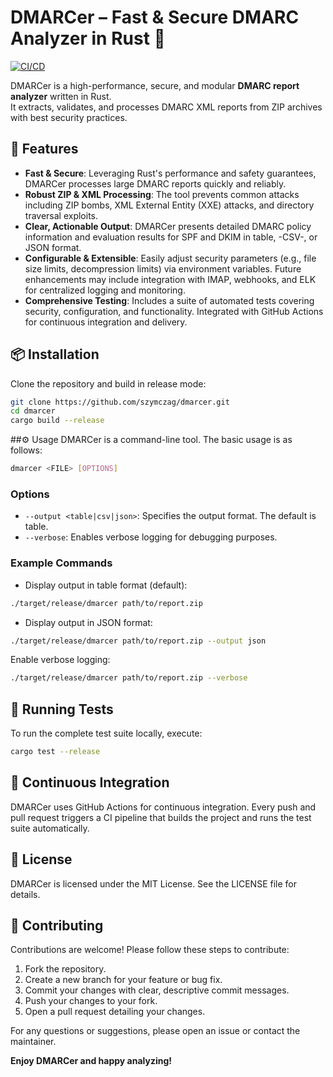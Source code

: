 # DMARCer – Fast & Secure DMARC Analyzer in Rust 🚀

[![CI/CD](https://github.com/szymczag/dmarcer/actions/workflows/ci.yml/badge.svg)](https://github.com/szymczag/dmarcer/actions)

DMARCer is a high-performance, secure, and modular **DMARC report analyzer** written in Rust.  
It extracts, validates, and processes DMARC XML reports from ZIP archives with best security practices.

## 🚀 Features

- **Fast & Secure**: Leveraging Rust's performance and safety guarantees, DMARCer processes large DMARC reports quickly and reliably.
- **Robust ZIP & XML Processing**: The tool prevents common attacks including ZIP bombs, XML External Entity (XXE) attacks, and directory traversal exploits.
- **Clear, Actionable Output**: DMARCer presents detailed DMARC policy information and evaluation results for SPF and DKIM in table, -CSV-, or JSON format.
- **Configurable & Extensible**: Easily adjust security parameters (e.g., file size limits, decompression limits) via environment variables. Future enhancements may include integration with IMAP, webhooks, and ELK for centralized logging and monitoring.
- **Comprehensive Testing**: Includes a suite of automated tests covering security, configuration, and functionality. Integrated with GitHub Actions for continuous integration and delivery.

## 📦 Installation

Clone the repository and build in release mode:

```sh
git clone https://github.com/szymczag/dmarcer.git
cd dmarcer
cargo build --release
```

##⚙️ Usage
DMARCer is a command-line tool. The basic usage is as follows:
```sh
dmarcer <FILE> [OPTIONS]
```

### Options
- `--output <table|csv|json>`: Specifies the output format. The default is table.
- `--verbose`: Enables verbose logging for debugging purposes.

### Example Commands
- Display output in table format (default):
```sh
./target/release/dmarcer path/to/report.zip
```
- Display output in JSON format:
```sh
./target/release/dmarcer path/to/report.zip --output json
```
Enable verbose logging:
```sh
./target/release/dmarcer path/to/report.zip --verbose
```

## 🧪 Running Tests
To run the complete test suite locally, execute:
```sh
cargo test --release
```

## 🔗 Continuous Integration
DMARCer uses GitHub Actions for continuous integration. Every push and pull request triggers a CI pipeline that builds the project and runs the test suite automatically.

## 📜 License
DMARCer is licensed under the MIT License. See the LICENSE file for details.

## 👨 Contributing
Contributions are welcome! Please follow these steps to contribute:
1. Fork the repository.
2. Create a new branch for your feature or bug fix.
3. Commit your changes with clear, descriptive commit messages.
4. Push your changes to your fork.
5. Open a pull request detailing your changes.

For any questions or suggestions, please open an issue or contact the maintainer.

**Enjoy DMARCer and happy analyzing!**
